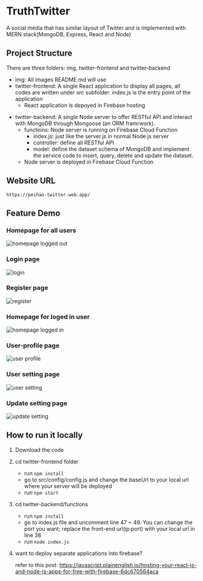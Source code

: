 # TruthTwitter

A social media that has similar layout of Twitter and is implemented with MERN stack(MongoDB, Express, React and Node)

## Project Structure

There are three folders: img, twitter-frontend and twitter-backend

- img: All images README.md will use
- twitter-frontend: A single React application to display all pages, all codes are written under src subfolder. index.js is the entry point of the application
  - React application is depoyed in Firebase hosting

* twitter-backend: A single Node server to offer RESTful API and interact with MongoDB through Mongoose (an ORM framrwork).
  - functions: Node server is running on Firebase Cloud Function
    - index.js: just like the server.js in normal Node.js server
    - controller: define all RESTful API
    - model: define the dataset schema of MongoDB and implement the service code to insert, query, delete and update the dataset.
  - Node server is deployed in Firebase Cloud Function

## Website URL

```
https://peihao-twitter.web.app/
```

## Feature Demo

### Homepage for all users

![homepage logged out](./img/homepage-logedout.png)

### Login page

![login](./img/login.png)

### Register page

![register](./img/register.png)

### Homepage for loged in user

![homepage logged in ](./img/homepage-login.png)

### User-profile page

![user profile](./img/user-profile.png)

### User setting page

![user setting](./img/user-setting.png)

### Update setting page

![update setting](./img/update-setting.png)

## How to run it locally

1. Download the code
2. cd twitter-frontend folder

   - run `npm install`
   - go to src/config/config.js and change the baseUrl to your local url where your server will be deployed
   - run `npm start`

3. cd twitter-backend/functions
   - run `npm install`
   - go to index.js file and uncomment line 47 ~ 49. You can change the port you want; replace the front-end url(ip:port) with your local url in line 38
   - run `node index.js`

4) want to deploy separate applications into firebase?

   refer to this post: https://javascript.plainenglish.io/hosting-your-react-js-and-node-js-apps-for-free-with-firebase-6dc670564aca
